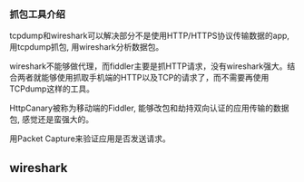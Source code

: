 





### 抓包工具介绍

tcpdump和wireshark可以解决部分不是使用HTTP/HTTPS协议传输数据的app, 用tcpdump抓包, 用wireshark分析数据包。

wireshark不能够做代理，而fiddler主要是抓HTTP请求，没有wireshark强大。结合两者就能够使用抓取手机端的HTTP以及TCP的请求了，而不需要再使用TCPdump这样的工具。



HttpCanary被称为移动端的Fiddler, 能够改包和劫持双向认证的应用传输的数据包, 感觉还是蛮强大的。

用Packet Capture来验证应用是否发送请求。



## wireshark














































